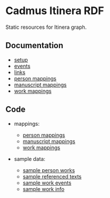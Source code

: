 # Cadmus Itinera RDF

Static resources for Itinera graph.

## Documentation

- [setup](setup.md)
- [events](events.md)
- [links](links.md)
- [person mappings](person-mappings.md)
- [manuscript mappings](ms-mappings.md)
- [work mappings](work-mappings.md)

## Code

- mappings:
  - [person mappings](code/person-mappings.json)
  - [manuscript mappings](code/ms-mappings.json)
  - [work mappings](code/work-mappings.json)

- sample data:
  - [sample person works](code/sample-person-works.json)
  - [sample referenced texts](code/sample-referenced-texts.json)
  - [sample work events](code/sample-work-events.json)
  - [sample work info](code/sample-work-info.json)
